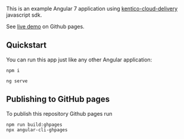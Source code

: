 This is an example Angular 7 application using [kentico-cloud-delivery](https://github.com/Enngage/kentico-cloud-js) javascript sdk.

See [live demo](https://enngage.github.io/KenticoCloudSampleAngularApp/) on Github pages. 

## Quickstart

You can run this app just like any other Angular application:

```
npm i
```

```
ng serve
```

## Publishing to GitHub pages

To publish this repository Github pages run 

```
npm run build:ghpages
npx angular-cli-ghpages
```
